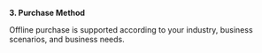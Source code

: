 **3. Purchase Method**

Offline purchase is supported according to your industry, business scenarios, and business needs.
